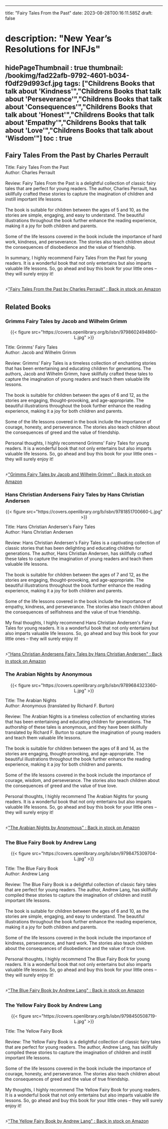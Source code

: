 
---
title: "Fairy Tales From the Past"
date: 2023-08-28T00:16:11.585Z
draft: false
# description: "New Year’s Resolutions for INFJs"
hidePageThumbnail : true
thumbnail: /bookimg/fad22afb-9792-4601-b034-f0df29d993cf.jpg
tags: ["Childrens Books that talk about 'Kindness'","Childrens Books that talk about 'Perseverance'","Childrens Books that talk about 'Consequences'","Childrens Books that talk about 'Honest'","Childrens Books that talk about 'Empathy'","Childrens Books that talk about 'Love'","Childrens Books that talk about 'Wisdom'"]
toc : true
---
## Fairy Tales From the Past by Charles Perrault

Title: Fairy Tales From the Past</br>
Author: Charles Perrault</br></br>
Review: Fairy Tales From the Past is a delightful collection of classic fairy tales that are perfect for young readers. The author, Charles Perrault, has skillfully crafted these stories to capture the imagination of children and instill important life lessons.</br></br>
The book is suitable for children between the ages of 5 and 10, as the stories are simple, engaging, and easy to understand. The beautiful illustrations throughout the book further enhance the reading experience, making it a joy for both children and parents.</br></br>
Some of the life lessons covered in the book include the importance of hard work, kindness, and perseverance. The stories also teach children about the consequences of disobedience and the value of friendship.</br></br>
In summary, I highly recommend Fairy Tales From the Past for young readers. It is a wonderful book that not only entertains but also imparts valuable life lessons. So, go ahead and buy this book for your little ones – they will surely enjoy it!</br></br>

<p>⚡<a id="aflink" href="https://www.amazon.com/gp/search?ie=UTF8&tag=klayu00-20&linkCode=ur2&linkId=6639bed89a8ad8dd2705e40644eb43d3&camp=1789&creative=9325&index=books&keywords=Fairy Tales From the Past by Charles Perrault" class="one" target="_blank" title='"Fairy Tales From the Past by Charles Perrault" : Back in stock on Amazon'>"Fairy Tales From the Past by Charles Perrault" : Back in stock on Amazon</a></p>

## Related Books
### Grimms Fairy Tales by Jacob and Wilhelm Grimm
<center>
{{< figure src="https://covers.openlibrary.org/b/isbn/9798602494860-L.jpg" >}}
</center>

Title: Grimms' Fairy Tales</br>
Author: Jacob and Wilhelm Grimm</br></br>
Review: Grimms' Fairy Tales is a timeless collection of enchanting stories that has been entertaining and educating children for generations. The authors, Jacob and Wilhelm Grimm, have skillfully crafted these tales to capture the imagination of young readers and teach them valuable life lessons.</br></br>
The book is suitable for children between the ages of 6 and 12, as the stories are engaging, thought-provoking, and age-appropriate. The beautiful illustrations throughout the book further enhance the reading experience, making it a joy for both children and parents.</br></br>
Some of the life lessons covered in the book include the importance of courage, honesty, and perseverance. The stories also teach children about the consequences of greed and the value of friendship.</br></br>
Personal thoughts, I highly recommend Grimms' Fairy Tales for young readers. It is a wonderful book that not only entertains but also imparts valuable life lessons. So, go ahead and buy this book for your little ones – they will surely enjoy it!</br></br>

<p>⚡<a id="aflink" href="https://www.amazon.com/gp/search?ie=UTF8&tag=klayu00-20&linkCode=ur2&linkId=6639bed89a8ad8dd2705e40644eb43d3&camp=1789&creative=9325&index=books&keywords=Grimms Fairy Tales by Jacob and Wilhelm Grimm" class="one" target="_blank" title='"Grimms Fairy Tales by Jacob and Wilhelm Grimm" : Back in stock on Amazon'>"Grimms Fairy Tales by Jacob and Wilhelm Grimm" : Back in stock on Amazon</a></p>

### Hans Christian Andersens Fairy Tales by Hans Christian Andersen
<center>
{{< figure src="https://covers.openlibrary.org/b/isbn/9781851700660-L.jpg" >}}
</center>

Title: Hans Christian Andersen's Fairy Tales</br>
Author: Hans Christian Andersen</br></br>
Review: Hans Christian Andersen's Fairy Tales is a captivating collection of classic stories that has been delighting and educating children for generations. The author, Hans Christian Andersen, has skillfully crafted these tales to capture the imagination of young readers and teach them valuable life lessons.</br></br>
The book is suitable for children between the ages of 7 and 12, as the stories are engaging, thought-provoking, and age-appropriate. The beautiful illustrations throughout the book further enhance the reading experience, making it a joy for both children and parents.</br></br>
Some of the life lessons covered in the book include the importance of empathy, kindness, and perseverance. The stories also teach children about the consequences of selfishness and the value of true friendship.</br></br>
My final thoughts, I highly recommend Hans Christian Andersen's Fairy Tales for young readers. It is a wonderful book that not only entertains but also imparts valuable life lessons. So, go ahead and buy this book for your little ones – they will surely enjoy it!</br></br>

<p>⚡<a id="aflink" href="https://www.amazon.com/gp/search?ie=UTF8&tag=klayu00-20&linkCode=ur2&linkId=6639bed89a8ad8dd2705e40644eb43d3&camp=1789&creative=9325&index=books&keywords=Hans Christian Andersens Fairy Tales by Hans Christian Andersen" class="one" target="_blank" title='"Hans Christian Andersens Fairy Tales by Hans Christian Andersen" : Back in stock on Amazon'>"Hans Christian Andersens Fairy Tales by Hans Christian Andersen" : Back in stock on Amazon</a></p>

### The Arabian Nights by Anonymous
<center>
{{< figure src="https://covers.openlibrary.org/b/isbn/9789684323360-L.jpg" >}}
</center>

Title: The Arabian Nights</br>
Author: Anonymous (translated by Richard F. Burton)</br></br>
Review: The Arabian Nights is a timeless collection of enchanting stories that has been entertaining and educating children for generations. The authorship of these tales is anonymous, and they have been skillfully translated by Richard F. Burton to capture the imagination of young readers and teach them valuable life lessons.</br></br>
The book is suitable for children between the ages of 8 and 14, as the stories are engaging, thought-provoking, and age-appropriate. The beautiful illustrations throughout the book further enhance the reading experience, making it a joy for both children and parents.</br></br>
Some of the life lessons covered in the book include the importance of courage, wisdom, and perseverance. The stories also teach children about the consequences of greed and the value of true love.</br></br>
Personal thoughts, I highly recommend The Arabian Nights for young readers. It is a wonderful book that not only entertains but also imparts valuable life lessons. So, go ahead and buy this book for your little ones – they will surely enjoy it!</br></br>

<p>⚡<a id="aflink" href="https://www.amazon.com/gp/search?ie=UTF8&tag=klayu00-20&linkCode=ur2&linkId=6639bed89a8ad8dd2705e40644eb43d3&camp=1789&creative=9325&index=books&keywords=The Arabian Nights by Anonymous" class="one" target="_blank" title='"The Arabian Nights by Anonymous" : Back in stock on Amazon'>"The Arabian Nights by Anonymous" : Back in stock on Amazon</a></p>

### The Blue Fairy Book by Andrew Lang
<center>
{{< figure src="https://covers.openlibrary.org/b/isbn/9798475309704-L.jpg" >}}
</center>

Title: The Blue Fairy Book</br>
Author: Andrew Lang</br></br>
Review: The Blue Fairy Book is a delightful collection of classic fairy tales that are perfect for young readers. The author, Andrew Lang, has skillfully compiled these stories to capture the imagination of children and instill important life lessons.</br></br>
The book is suitable for children between the ages of 6 and 10, as the stories are simple, engaging, and easy to understand. The beautiful illustrations throughout the book further enhance the reading experience, making it a joy for both children and parents.</br></br>
Some of the life lessons covered in the book include the importance of kindness, perseverance, and hard work. The stories also teach children about the consequences of disobedience and the value of true love.</br></br>
Personal thoughts, I highly recommend The Blue Fairy Book for young readers. It is a wonderful book that not only entertains but also imparts valuable life lessons. So, go ahead and buy this book for your little ones – they will surely enjoy it!</br></br>

<p>⚡<a id="aflink" href="https://www.amazon.com/gp/search?ie=UTF8&tag=klayu00-20&linkCode=ur2&linkId=6639bed89a8ad8dd2705e40644eb43d3&camp=1789&creative=9325&index=books&keywords=The Blue Fairy Book by Andrew Lang" class="one" target="_blank" title='"The Blue Fairy Book by Andrew Lang" : Back in stock on Amazon'>"The Blue Fairy Book by Andrew Lang" : Back in stock on Amazon</a></p>

### The Yellow Fairy Book by Andrew Lang
<center>
{{< figure src="https://covers.openlibrary.org/b/isbn/9798450508719-L.jpg" >}}
</center>

Title: The Yellow Fairy Book</br></br>
Review: The Yellow Fairy Book is a delightful collection of classic fairy tales that are perfect for young readers. The author, Andrew Lang, has skillfully compiled these stories to capture the imagination of children and instill important life lessons.</br></br>
Some of the life lessons covered in the book include the importance of courage, honesty, and perseverance. The stories also teach children about the consequences of greed and the value of true friendship.</br></br>
My thoughts, I highly recommend The Yellow Fairy Book for young readers. It is a wonderful book that not only entertains but also imparts valuable life lessons. So, go ahead and buy this book for your little ones – they will surely enjoy it!</br></br>

<p>⚡<a id="aflink" href="https://www.amazon.com/gp/search?ie=UTF8&tag=klayu00-20&linkCode=ur2&linkId=6639bed89a8ad8dd2705e40644eb43d3&camp=1789&creative=9325&index=books&keywords=The Yellow Fairy Book by Andrew Lang" class="one" target="_blank" title='"The Yellow Fairy Book by Andrew Lang" : Back in stock on Amazon'>"The Yellow Fairy Book by Andrew Lang" : Back in stock on Amazon</a></p>
